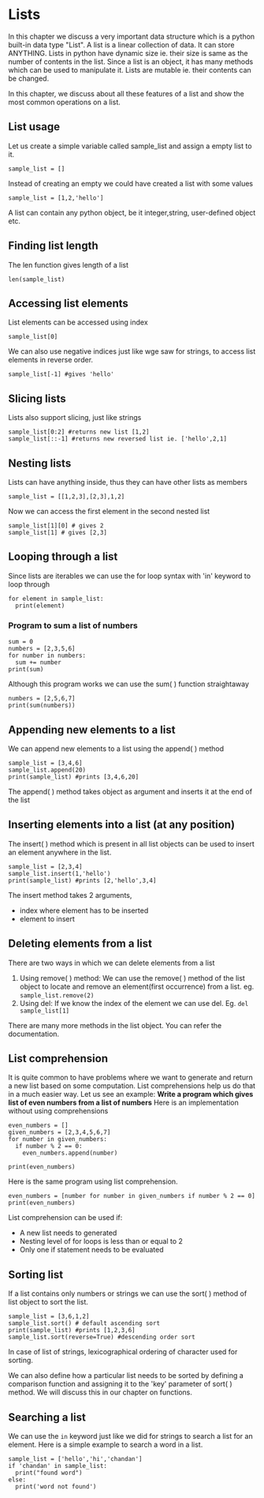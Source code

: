 # Lists
In this chapter we discuss a very important data structure which is a python built-in data type "List". A list is a linear collection of data. It can store ANYTHING. Lists in python have dynamic size ie. their size is same as the number of contents in the list. Since a list is an object, it has many methods which can be used to manipulate it. Lists are mutable ie. their contents can be changed. 

In this chapter, we discuss about all these features of a list and show the most common operations on a list. 

## List usage
Let us create a simple variable called sample_list and assign a empty list to it.
```
sample_list = []
```
Instead of creating an empty we could have created a list with some values
```
sample_list = [1,2,'hello']
```

A list can contain any python object, be it integer,string, user-defined object etc.

## Finding list length
The len function gives length of a list
```
len(sample_list)
```

## Accessing list elements
List elements can be accessed using index
```
sample_list[0]
```
We can also use negative indices just like wge saw for strings, to access list elements in reverse order.
```
sample_list[-1] #gives 'hello'
```
## Slicing lists
Lists also support slicing, just like strings
```
sample_list[0:2] #returns new list [1,2]
sample_list[::-1] #returns new reversed list ie. ['hello',2,1]
```
## Nesting lists
Lists can have anything inside, thus they can have other lists as members
```
sample_list = [[1,2,3],[2,3],1,2]
```
Now we can access the first element in the second nested list
```
sample_list[1][0] # gives 2
sample_list[1] # gives [2,3]
```
## Looping through a list
Since lists are iterables we can use the for loop syntax with 'in' keyword to loop through
```
for element in sample_list:
  print(element)
```
### Program to sum a list of numbers
```
sum = 0
numbers = [2,3,5,6]
for number in numbers:
  sum += number
print(sum)
```
Although this program works we can use the sum( ) function straightaway
```
numbers = [2,5,6,7]
print(sum(numbers))
```

## Appending new elements to a list
We can append new elements to a list using the append( ) method
```
sample_list = [3,4,6]
sample_list.append(20)
print(sample_list) #prints [3,4,6,20]
```
The append( ) method takes object as argument and inserts it at the end of the list

## Inserting elements into a list (at any position)
The insert( ) method which is present in all list objects can be used to insert an element anywhere in the list.
```
sample_list = [2,3,4]
sample_list.insert(1,'hello')
print(sample_list) #prints [2,'hello',3,4]
```
The insert method takes 2 arguments,
* index where element has to be inserted
* element to insert

## Deleting elements from a list
There are two ways in which we can delete elements from a list
1. Using remove( ) method: We can use the remove( ) method of the list object to locate and remove an element(first occurrence) from a list. eg. ```sample_list.remove(2)```
2. Using del: If we know the index of the element we can use del. Eg. ```del sample_list[1]```

There are many more methods in the list object. You can refer the documentation.

## List comprehension
It is quite common to have problems where we want to generate and return a new list based on some computation. List comprehensions help us do that in a much easier way. Let us see an example:
**Write a program which gives list of even numbers from a list of numbers**
Here is an implementation without using comprehensions
```
even_numbers = [] 
given_numbers = [2,3,4,5,6,7]
for number in given_numbers:
  if number % 2 == 0:
    even_numbers.append(number)
    
print(even_numbers)
```
Here is the same program using list comprehension.

```
even_numbers = [number for number in given_numbers if number % 2 == 0]
print(even_numbers)
```
List comprehension can be used if:
* A new list needs to generated
* Nesting level of for loops is less than or equal to 2
* Only one if statement needs to be evaluated

## Sorting list
If a list contains only numbers or strings we can use the sort( ) method of list object to sort the list.
```
sample_list = [3,6,1,2]
sample_list.sort() # default ascending sort
print(sample_list) #prints [1,2,3,6]
sample_list.sort(reverse=True) #descending order sort
```
In case of list of strings, lexicographical ordering of character used for sorting. 

We can also define how a particular list needs to be sorted by defining a comparison function and assigning it to the 'key' parameter of sort( ) method. We will discuss this in our chapter on functions.

## Searching a list
We can use the ```in``` keyword just like we did for strings to search a list for an element. Here is a simple example to search a word in a list.
```
sample_list = ['hello','hi','chandan']
if 'chandan' in sample_list:
  print("found word")
else:
  print('word not found')
```






 



